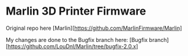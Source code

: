 # Marlin 3D Printer Firmware
Original repo here [Marlin][https://github.com/MarlinFirmware/Marlin]

My changes are done to the Bugfix branch here: [Bugfix branch][https://github.com/LouDnl/Marlin/tree/bugfix-2.0.x]
